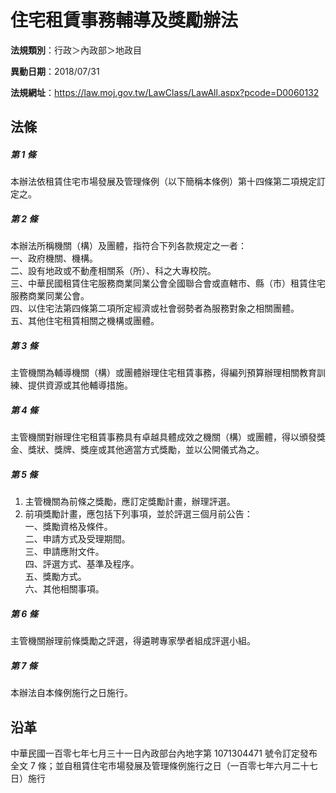 # 住宅租賃事務輔導及獎勵辦法

**法規類別**：行政＞內政部＞地政目

**異動日期**：2018/07/31  

**法規網址**：https://law.moj.gov.tw/LawClass/LawAll.aspx?pcode=D0060132





## 法條
##### 第 1 條
本辦法依租賃住宅市場發展及管理條例（以下簡稱本條例）第十四條第二項規定訂定之。

##### 第 2 條
本辦法所稱機關（構）及團體，指符合下列各款規定之一者：  
一、政府機關、機構。  
二、設有地政或不動產相關系（所）、科之大專校院。  
三、中華民國租賃住宅服務商業同業公會全國聯合會或直轄市、縣（市）租賃住宅服務商業同業公會。  
四、以住宅法第四條第二項所定經濟或社會弱勢者為服務對象之相關團體。  
五、其他住宅租賃相關之機構或團體。

##### 第 3 條
主管機關為輔導機關（構）或團體辦理住宅租賃事務，得編列預算辦理相關教育訓練、提供資源或其他輔導措施。

##### 第 4 條
主管機關對辦理住宅租賃事務具有卓越具體成效之機關（構）或團體，得以頒發獎金、獎狀、獎牌、獎座或其他適當方式獎勵，並以公開儀式為之。

##### 第 5 條
1. 主管機關為前條之獎勵，應訂定獎勵計畫，辦理評選。
1. 前項獎勵計畫，應包括下列事項，並於評選三個月前公告：  
一、獎勵資格及條件。  
二、申請方式及受理期間。  
三、申請應附文件。  
四、評選方式、基準及程序。  
五、獎勵方式。  
六、其他相關事項。

##### 第 6 條
主管機關辦理前條獎勵之評選，得遴聘專家學者組成評選小組。

##### 第 7 條
本辦法自本條例施行之日施行。

## 沿革
中華民國一百零七年七月三十一日內政部台內地字第 1071304471 號令訂定發布全文 7  條；並自租賃住宅市場發展及管理條例施行之日（一百零七年六月二十七日）施行
